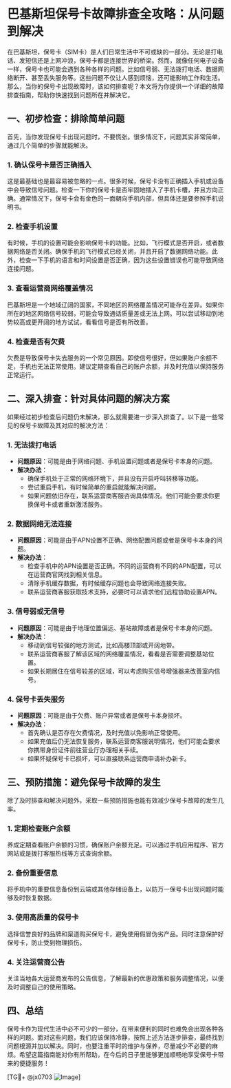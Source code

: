 # 巴基斯坦保号卡故障排查全攻略：从问题到解决

在巴基斯坦，保号卡（SIM卡）是人们日常生活中不可或缺的一部分。无论是打电话、发短信还是上网冲浪，保号卡都是连接世界的桥梁。然而，就像任何电子设备一样，保号卡也可能会遇到各种各样的问题。比如信号弱、无法拨打电话、数据网络断开、甚至丢失服务等。这些问题不仅让人感到烦恼，还可能影响工作和生活。那么，当你的保号卡出现故障时，该如何排查呢？本文将为你提供一个详细的故障排查指南，帮助你快速找到问题所在并解决它。

## 一、初步检查：排除简单问题

首先，当你发现保号卡出现问题时，不要慌张。很多情况下，问题其实非常简单，通过几个简单的步骤就能解决。

### 1. 确认保号卡是否正确插入
这是最基础也是最容易被忽略的一点。很多时候，保号卡没有正确插入手机或设备中会导致信号问题。检查一下你的保号卡是否牢固地插入了手机卡槽，并且方向正确。通常情况下，保号卡会有金色的一面朝向手机内部，但具体还是要参照手机说明书。

### 2. 检查手机设置
有时候，手机的设置可能会影响保号卡的功能。比如，飞行模式是否开启，或者数据网络是否关闭。确保手机的飞行模式已经关闭，并且开启了数据网络功能。此外，检查一下手机的语言和时间设置是否正确，因为这些设置错误也可能导致网络连接问题。

### 3. 查看运营商网络覆盖情况
巴基斯坦是一个地域辽阔的国家，不同地区的网络覆盖情况可能存在差异。如果你所在的地区网络信号较弱，可能会导致通话质量差或无法上网。可以尝试移动到地势较高或更开阔的地方试试，看看信号是否有所改善。

### 4. 检查是否有欠费
欠费是导致保号卡失去服务的一个常见原因。即使信号很好，但如果账户余额不足，手机也无法正常使用。建议定期查看自己的账户余额，并及时充值以保持服务正常运行。

## 二、深入排查：针对具体问题的解决方案

如果经过初步检查后问题仍未解决，那么就需要进一步深入排查了。以下是一些常见的保号卡故障及其对应的解决方法：

### 1. 无法拨打电话
- **问题原因**：可能是由于网络问题、手机设置问题或者是保号卡本身的问题。
- **解决办法**：
  - 确保手机处于正常的网络环境下，并且没有开启呼叫转移等功能。
  - 尝试重启手机，有时候简单的重启就能解决问题。
  - 如果问题依旧存在，联系运营商客服咨询具体情况。他们可能会要求你更换保号卡或者重新激活服务。

### 2. 数据网络无法连接
- **问题原因**：可能是由于APN设置不正确、网络配置问题或者是保号卡本身的问题。
- **解决办法**：
  - 检查手机中的APN设置是否正确。不同的运营商有不同的APN配置，可以在运营商官网找到相关信息。
  - 清除手机缓存数据，有时候缓存问题也会导致网络连接失败。
  - 联系运营商客服获取技术支持，必要时可以请求他们远程协助设置APN。

### 3. 信号弱或无信号
- **问题原因**：可能是由于地理位置偏远、基站故障或者是保号卡本身的问题。
- **解决办法**：
  - 移动到信号较强的地方测试，比如高楼顶部或开阔地带。
  - 联系运营商客服了解该区域的网络覆盖情况，看看是否需要调整基站位置。
  - 如果长期居住在信号较差的区域，可以考虑购买信号增强器来改善室内信号。

### 4. 保号卡丢失服务
- **问题原因**：可能是由于欠费、账户异常或者是保号卡本身损坏。
- **解决办法**：
  - 首先确认是否存在欠费情况，及时充值以免影响正常使用。
  - 如果充值后仍无法恢复服务，联系运营商客服说明情况，他们可能会要求你携带身份证件前往营业厅办理相关手续。
  - 如果怀疑保号卡已损坏，可以直接联系运营商申请补办新卡。

## 三、预防措施：避免保号卡故障的发生

除了及时排查和解决问题外，采取一些预防措施也能有效减少保号卡故障的发生几率。

### 1. 定期检查账户余额
养成定期查看账户余额的习惯，确保账户余额充足。可以通过手机应用程序、官方网站或是拨打客服热线等方式查询余额。

### 2. 备份重要信息
将手机中的重要信息备份到云端或其他存储设备上，以防万一保号卡出现问题时能够及时恢复数据。

### 3. 使用高质量的保号卡
选择信誉良好的品牌和渠道购买保号卡，避免使用假冒伪劣产品。同时注意保护好保号卡，防止受到物理损伤。

### 4. 关注运营商公告
关注当地各大运营商发布的公告信息，了解最新的优惠政策和服务调整情况，以便及时调整自己的使用策略。

## 四、总结

保号卡作为现代生活中必不可少的一部分，在带来便利的同时也难免会出现各种各样的问题。面对这些问题，我们应该保持冷静，按照上述方法逐步排查，最终找到问题根源并加以解决。同时，也要注重平时的维护与保养，尽量减少不必要的麻烦。希望这篇指南能对你有所帮助，在今后的日子里能够更加顺畅地享受保号卡带来的便捷服务！

[TG💪+ @jx0703 ![Image](https://github.com/user-attachments/assets/dbca1d08-cadb-493c-b0ec-ad6f7a83f270)]